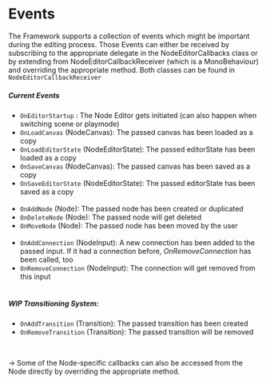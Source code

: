 
# Events

The Framework supports a collection of events which might be important during the editing process. 
Those Events can either be received by subscribing to the appropriate delegate in the NodeEditorCallbacks class 
or by extending from NodeEditorCallbackReceiver (which is a MonoBehaviour) and overriding the appropriate method. 
Both classes can be found in `NodeEditorCallbackReceiver` <br>
##### Current Events

- `OnEditorStartup` : The Node Editor gets initiated (can also happen when switching scene or playmode)
- `OnLoadCanvas` (NodeCanvas): The passed canvas has been loaded as a copy
- `OnLoadEditorState` (NodeEditorState): The passed editorState has been loaded as a copy
- `OnSaveCanvas` (NodeCanvas): The passed canvas has been saved as a copy
- `OnSaveEditorState` (NodeEditorState): The passed editorState has been saved as a copy
<br> <br>
- `OnAddNode` (Node): The passed node has been created or duplicated
- `OnDeleteNode` (Node): The passed node will get deleted
- `OnMoveNode` (Node): The passed node has been moved by the user
<br> <br>
- `OnAddConnection` (NodeInput): A new connection has been added to the passed input. If it had a connection before, *OnRemoveConnection* has been called, too
- `OnRemoveConnection` (NodeInput): The connection will get removed from this input
<br> <br>
##### WIP Transitioning System:
- `OnAddTransition` (Transition): The passed transition has been created
- `OnRemoveTransition` (Transition): The passed transition will be removed

<br>

-> Some of the Node-specific callbacks can also be accessed from the Node directly by overriding the appropriate method.


